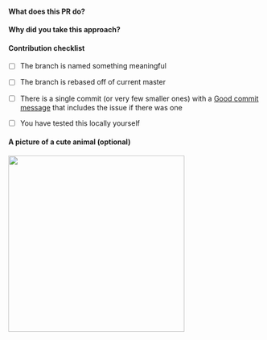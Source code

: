 #### What does this PR do?

#### Why did you take this approach?

#### Contribution checklist

- [ ] The branch is named something meaningful
- [ ] The branch is rebased off of current master
- [ ] There is a single commit (or very few smaller ones) with a [Good commit message](https://github.com/torvalds/subsurface-for-dirk/blob/master/README#L92) that includes the issue if there was one
- [ ] You have tested this locally yourself


#### A picture of a cute animal (optional)
<img src="https://68.media.tumblr.com/7b36a31855ed619f91b8fc4416d0cafc/tumblr_inline_o6b4ngEE551sdwbtb_540.png" width="350"/>
